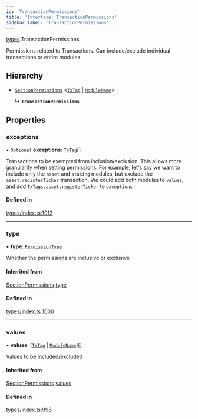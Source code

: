 ```yaml
---
id: 'TransactionPermissions'
title: 'Interface: TransactionPermissions'
sidebar_label: 'TransactionPermissions'
---
```


[types](../../../modules/Types/Types.md).TransactionPermissions

Permissions related to Transactions. Can include/exclude individual transactions or entire modules

## Hierarchy

- [`SectionPermissions`](../SectionPermissions/SectionPermissions.md) \<[`TxTag`](../../../modules/Generated/Types/Types.md#txtag) \| [`ModuleName`](../../../enums/Generated/Types/ModuleName/ModuleName.md)\>

  ↳ **`TransactionPermissions`**

## Properties

### exceptions

• `Optional` **exceptions**: [`TxTag`](../../../modules/Generated/Types/Types.md#txtag)[]

Transactions to be exempted from inclusion/exclusion. This allows more granularity when
setting permissions. For example, let's say we want to include only the `asset` and `staking` modules,
but exclude the `asset.registerTicker` transaction. We could add both modules to `values`, and add
`TxTags.asset.registerTicker` to `exceptions`

#### Defined in

[types/index.ts:1013](https://github.com/PolymeshAssociation/polymesh-sdk/blob/adcc38781/src/types/index.ts#L1013)

---

### type

• **type**: [`PermissionType`](../../../enums/Types/PermissionType/PermissionType.md)

Whether the permissions are inclusive or exclusive

#### Inherited from

[SectionPermissions](../SectionPermissions/SectionPermissions.md).[type](../SectionPermissions/SectionPermissions.md#type)

#### Defined in

[types/index.ts:1000](https://github.com/PolymeshAssociation/polymesh-sdk/blob/adcc38781/src/types/index.ts#L1000)

---

### values

• **values**: ([`TxTag`](../../../modules/Generated/Types/Types.md#txtag) \| [`ModuleName`](../../../enums/Generated/Types/ModuleName/ModuleName.md))[]

Values to be included/excluded

#### Inherited from

[SectionPermissions](../SectionPermissions/SectionPermissions.md).[values](../SectionPermissions/SectionPermissions.md#values)

#### Defined in

[types/index.ts:996](https://github.com/PolymeshAssociation/polymesh-sdk/blob/adcc38781/src/types/index.ts#L996)
